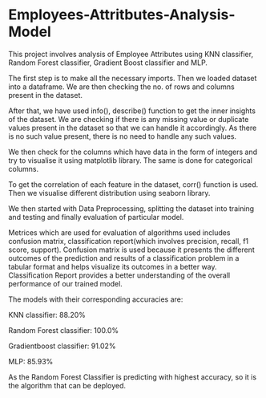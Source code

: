 # Employees-Attritbutes-Analysis-Model

This project involves analysis of Employee Attributes using KNN classifier, Random Forest classifier, Gradient Boost classifier and MLP.

The first step is to make all the necessary imports.
Then we loaded dataset into a dataframe.
We are then checking the no. of rows and columns present in the dataset.

After that, we have used info(), describe() function to get the inner insights of the dataset.
We are checking if there is any missing value or duplicate values present in the dataset so that we can handle it accordingly. As there is no such value present, there is no need to handle any such values.

We then check for the columns which have data in the form of integers and try to visualise it using matplotlib library.
The same is done for categorical columns.

To get the correlation of each feature in the dataset, corr() function is used. Then we visualise different distribution using seaborn library.

We then started with Data Preprocessing, splitting the dataset into training and testing and finally evaluation of particular model.

Metrices which are used for evaluation of algorithms used includes confusion matrix, classification report(which involves precision, recall, f1 score, support). Confusion matrix is used because it presents the different outcomes of the prediction and results of a classification problem in a tabular format  and helps visualize its outcomes in a better way. Classification Report provides a better understanding of the overall performance of our trained model.

The models with their corresponding accuracies are:

KNN classifier: 88.20%

Random Forest classifier: 100.0%

Gradientboost classifier: 91.02%

MLP: 85.93%

As the Random Forest Classifier is predicting with highest accuracy, so it is the algorithm that can be deployed.
